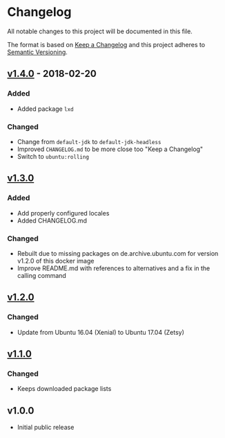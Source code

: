 # Changelog
All notable changes to this project will be documented in this file.

The format is based on [Keep a Changelog](http://keepachangelog.com/en/1.0.0/)
and this project adheres to [Semantic Versioning](http://semver.org/spec/v2.0.0.html).

## [v1.4.0] - 2018-02-20

### Added
- Added package `lxd`

### Changed
- Change from `default-jdk` to `default-jdk-headless`
- Improved `CHANGELOG.md` to be more close too "Keep a Changelog"
- Switch to `ubuntu:rolling`

## [v1.3.0]

### Added
- Add properly configured locales
- Added CHANGELOG.md

### Changed
- Rebuilt due to missing packages on de.archive.ubuntu.com for version v1.2.0 of this docker image
- Improve README.md with references to alternatives and a fix in the calling command

## [v1.2.0]

### Changed
- Update from Ubuntu 16.04 (Xenial) to Ubuntu 17.04 (Zetsy)

## [v1.1.0]

### Changed
- Keeps downloaded package lists

## v1.0.0

- Initial public release

[Unreleased]: https://github.com/koppor/docker-snapcraft-java-de/compare/v1.4.0...HEAD
[v1.4.0]: https://github.com/koppor/docker-snapcraft-java-de/compare/v1.3.0...v1.4.0
[v1.3.0]: https://github.com/koppor/docker-snapcraft-java-de/compare/v1.2.0...v1.3.0
[v1.2.0]: https://github.com/koppor/docker-snapcraft-java-de/compare/v1.1.0...v1.2.0
[v1.1.0]: https://github.com/koppor/docker-snapcraft-java-de/compare/v1.0.0...v1.1.0
